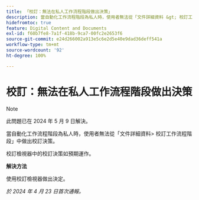 ```yaml
---
title: 「校訂：無法在私人工作流程階段做出決策」
description: 當自動化工作流程階段為私人時，使用者無法從「文件詳細資料 &gt; 校訂工作流程階段」中做出校訂決策。此問題有解決方法。
hidefromtoc: true
feature: Digital Content and Documents
exl-id: f60b7fe8-7a1f-418b-9ca7-00fc2e2653f6
source-git-commit: e24d266002a913e5c6e2d5e40e9dad36deff541a
workflow-type: tm+mt
source-wordcount: '92'
ht-degree: 100%

---
```


# 校訂：無法在私人工作流程階段做出決策

>[!NOTE]
>
>此問題已在 2024 年 5 月 9 日解決。

當自動化工作流程階段為私人時，使用者無法從「文件詳細資料> 校訂工作流程階段」中做出校訂決策。

校訂檢視器中的校訂決策如預期運作。

**解決方法**

使用校訂檢視器做出決定。

_於 2024 年 4 月 23 日首次通報。_
